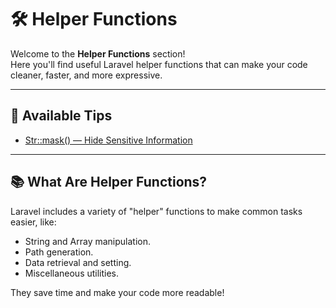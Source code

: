 # 🛠️ Helper Functions

Welcome to the **Helper Functions** section!  
Here you'll find useful Laravel helper functions that can make your code cleaner, faster, and more expressive.

<hr>

## 📌 Available Tips
- [Str::mask() — Hide Sensitive Information](https://github.com/HeshamAdel0007/Laravel-Tips-Tricks/blob/main/Helper/Str/mask.md)


<hr>

## 📚 What Are Helper Functions?

Laravel includes a variety of "helper" functions to make common tasks easier, like:
- String and Array manipulation.
- Path generation.
- Data retrieval and setting.
- Miscellaneous utilities.

They save time and make your code more readable!